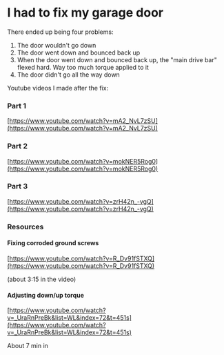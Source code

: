 # I had to fix my garage door

There ended up being four problems:

1. The door wouldn't go down
1. The door went down and bounced back up
1. When the door went down and bounced back up, the "main drive bar" flexed hard. Way too much torque applied to it
1. The door didn't go all the way down

Youtube videos I made after the fix:

### Part 1

[https://www.youtube.com/watch?v=mA2_NvL7zSU](https://www.youtube.com/watch?v=mA2_NvL7zSU)

### Part 2

[https://www.youtube.com/watch?v=mokNER5Rog0](https://www.youtube.com/watch?v=mokNER5Rog0)

### Part 3

[https://www.youtube.com/watch?v=zrH42n_-vgQ](https://www.youtube.com/watch?v=zrH42n_-vgQ)

### Resources

#### Fixing corroded ground screws

[https://www.youtube.com/watch?v=R_Dv91fSTXQ](https://www.youtube.com/watch?v=R_Dv91fSTXQ)

(about 3:15 in the video)

#### Adjusting down/up torque

[https://www.youtube.com/watch?v=_UraRnPreBk&list=WL&index=72&t=451s](https://www.youtube.com/watch?v=_UraRnPreBk&list=WL&index=72&t=451s)

About 7 min in

